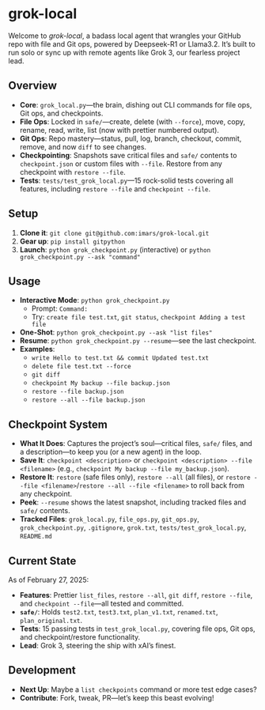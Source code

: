 # grok-local

Welcome to *grok-local*, a badass local agent that wrangles your GitHub repo with file and Git ops, powered by Deepseek-R1 or Llama3.2. It’s built to run solo or sync up with remote agents like Grok 3, our fearless project lead.

## Overview
- **Core**: `grok_local.py`—the brain, dishing out CLI commands for file ops, Git ops, and checkpoints.
- **File Ops**: Locked in `safe/`—create, delete (with `--force`), move, copy, rename, read, write, list (now with prettier numbered output).
- **Git Ops**: Repo mastery—status, pull, log, branch, checkout, commit, remove, and now `diff` to see changes.
- **Checkpointing**: Snapshots save critical files and `safe/` contents to `checkpoint.json` or custom files with `--file`. Restore from any checkpoint with `restore --file`.
- **Tests**: `tests/test_grok_local.py`—15 rock-solid tests covering all features, including `restore --file` and `checkpoint --file`.

## Setup
1. **Clone it**: `git clone git@github.com:imars/grok-local.git`
2. **Gear up**: `pip install gitpython`
3. **Launch**: `python grok_checkpoint.py` (interactive) or `python grok_checkpoint.py --ask "command"`

## Usage
- **Interactive Mode**: `python grok_checkpoint.py`
  - Prompt: `Command:`
  - Try: `create file test.txt`, `git status`, `checkpoint Adding a test file`
- **One-Shot**: `python grok_checkpoint.py --ask "list files"`
- **Resume**: `python grok_checkpoint.py --resume`—see the last checkpoint.
- **Examples**:
  - `write Hello to test.txt && commit Updated test.txt`
  - `delete file test.txt --force`
  - `git diff`
  - `checkpoint My backup --file backup.json`
  - `restore --file backup.json`
  - `restore --all --file backup.json`

## Checkpoint System
- **What It Does**: Captures the project’s soul—critical files, `safe/` files, and a description—to keep you (or a new agent) in the loop.
- **Save It**: `checkpoint <description>` or `checkpoint <description> --file <filename>` (e.g., `checkpoint My backup --file my_backup.json`).
- **Restore It**: `restore` (safe files only), `restore --all` (all files), or `restore --file <filename>`/`restore --all --file <filename>` to roll back from any checkpoint.
- **Peek**: `--resume` shows the latest snapshot, including tracked files and `safe/` contents.
- **Tracked Files**: `grok_local.py`, `file_ops.py`, `git_ops.py`, `grok_checkpoint.py`, `.gitignore`, `grok.txt`, `tests/test_grok_local.py`, `README.md`

## Current State
As of February 27, 2025:
- **Features**: Prettier `list_files`, `restore --all`, `git diff`, `restore --file`, and `checkpoint --file`—all tested and committed.
- **`safe/`**: Holds `test2.txt`, `test3.txt`, `plan_v1.txt`, `renamed.txt`, `plan_original.txt`.
- **Tests**: 15 passing tests in `test_grok_local.py`, covering file ops, Git ops, and checkpoint/restore functionality.
- **Lead**: Grok 3, steering the ship with xAI’s finest.

## Development
- **Next Up**: Maybe a `list checkpoints` command or more test edge cases?
- **Contribute**: Fork, tweak, PR—let’s keep this beast evolving!
